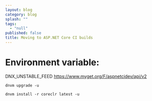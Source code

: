 ```yaml
---
layout: blog
category: blog
splash: ""
tags: 
  - "null"
published: false
title: Moving to ASP.NET Core CI builds
---
```



# Environment variable:
DNX_UNSTABLE_FEED
https://www.myget.org/F/aspnetcidev/api/v2

<?xml version="1.0" encoding="utf-8"?>
<configuration>
  <packageSources>
    <clear />
    <add key="AspNetCI" value="https://www.myget.org/F/aspnetcidev/api/v3/index.json" />
    <add key="NuGet.org" value="https://api.nuget.org/v3/index.json" />
    <add key="dotnet-core" value="https://www.myget.org/F/dotnet-core/api/v3/index.json" />
    <add key="dotnet-cli" value="https://www.myget.org/F/dotnet-cli/api/v3/index.json" />
    <add key="AspNetvNext" value="https://www.myget.org/F/aspnetvnext/api/v3/index.json" />
  </packageSources>
</configuration>

`dnvm upgrade -u`

`dnvm install -r coreclr latest -u`